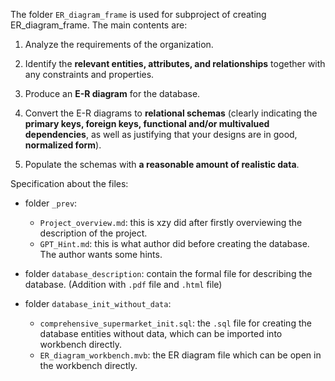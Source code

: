 
The folder `ER_diagram_frame` is used for subproject of creating ER_diagram_frame. The main contents are:

1. Analyze the requirements of the organization.
   
2. Identify the **relevant entities, attributes, and relationships** together with any constraints and properties.
   
3. Produce an **E-R diagram** for the database.

4. Convert the E-R diagrams to **relational schemas** (clearly indicating the **primary keys, foreign keys, functional and/or multivalued dependencies**, as well as justifying that your designs are in good, **normalized form**).

5. Populate the schemas with **a reasonable amount of realistic data**.


Specification about the files:

- folder `_prev`:
  - `Project_overview.md`: this is xzy did after firstly overviewing the description of the project.
  - `GPT_Hint.md`: this is what author did before creating the database. The author wants some hints.

- folder `database_description`: contain the formal file for describing the database. (Addition with `.pdf` file and `.html` file)
  
- folder `database_init_without_data`:
  - `comprehensive_supermarket_init.sql`: the `.sql` file for creating the database entities without data, which can be imported into workbench directly.
  - `ER_diagram_workbench.mvb`: the ER diagram file which can be open in the workbench directly.

